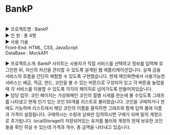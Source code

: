 # BankP  <br/>
<br/>
▶ 프로젝트명  : BankP  <br/>
▶ 인      원  : 총 4명  <br/>
▶ 사용 기술  <br/>
Front-End: HTML, CSS, JavaScript <br/>
DataBase : MockAPI  <br/>

▶ 프로젝트소개: BankP 사이트는 사용자가 직접 서비스를 선택하고 정보를 입력해 로그인한 뒤, 자신의 자산을 관리할 수 있도록 설계된 웹 애플리케이션입니다. 실제 금융 서비스의 흐름을 간단히 체험할 수 있도록 구현했습니다. 현재 메인화면에서 사용가능한 서비스는 예금, 적금, 펀드, 코인을 볼 수 있는 버튼으로 구성되어 있고 각 버튼을 눌렀을 때 각 서비스를 이용할 수 있도록 각각의 페이지로 넘어가도록 만들어져있습니다.  <br/>
▶ 담당 업무: 코인 페이지는 가상화페인 코인의 월별 시세를 한눈에 볼 수있도록 그래프를 나타냈고 현재 인기 있는 코인 50개를 리스트로 불러왔습니다. 코인을 구매하거나 판매도 가능하며 리스트에서 해당 코인의 이름을 클릭하면 그래프와 함께 입력 폼에 이름과 가격이 설정됩니다. 구매하시는 수량과 날짜만 입력하시면 구매가 되며 밑의 계정으로 추가됩니다. localStorage이 저장되어있는 유저를 불러와 계정의 현재 보유한 코인들을 확인 하실 수 있는데 가격과 개수, 총 금액을 나타내고 있습니다.
